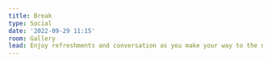 ```yaml
---
title: Break
type: Social
date: '2022-09-29 11:15'
room: Gallery
lead: Enjoy refreshments and conversation as you make your way to the next session.
---
```

